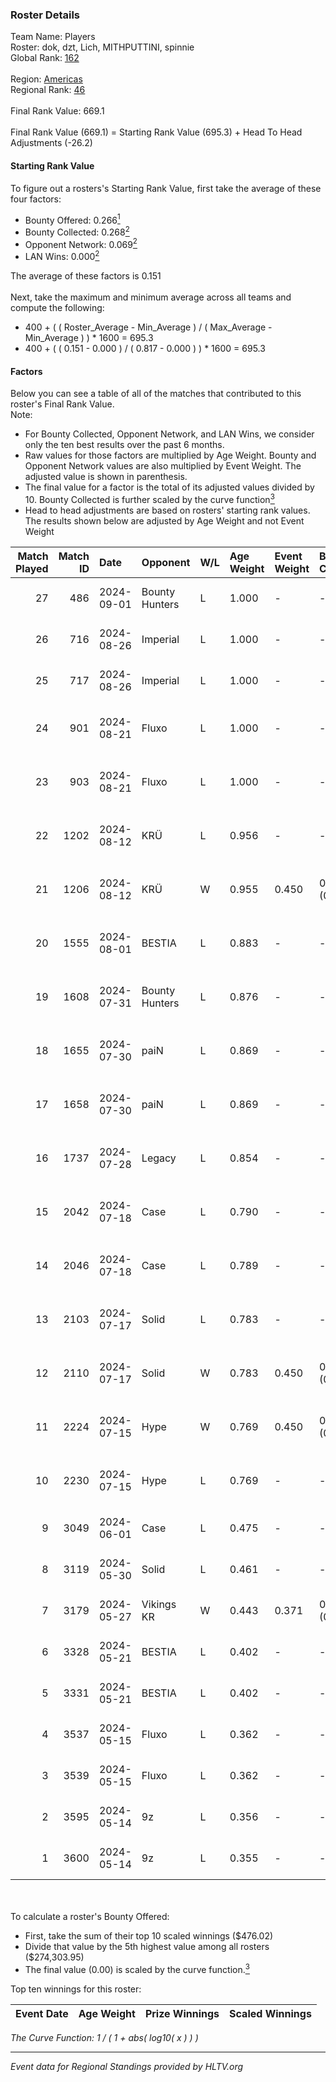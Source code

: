 ### Roster Details<br />
Team Name: Players<br />
Roster: dok, dzt, Lich, MITHPUTTINI, spinnie<br />
Global Rank: [162](../../standings_global_2024_09_18.md)<br />
<br />
Region: [Americas]( ../../standings_americas_2024_09_18.md)<br />
Regional Rank: [46]( ../../standings_americas_2024_09_18.md)<br />
<br />
Final Rank Value:  669.1<br />
<br />
Final Rank Value (669.1) = Starting Rank Value (695.3) + Head To Head Adjustments (-26.2)<br />

#### Starting Rank Value<br />
To figure out a rosters's Starting Rank Value, first take the average of these four factors:<br />
- Bounty Offered: 0.266[<sup>1</sup>](#table2)
- Bounty Collected: 0.268[<sup>2</sup>](#table1)
- Opponent Network: 0.069[<sup>2</sup>](#table1)
- LAN Wins: 0.000[<sup>2</sup>](#table1)

The average of these factors is 0.151<br />
<br />
Next, take the maximum and minimum average across all teams and compute the following:<br />
- 400 + ( ( Roster_Average - Min_Average ) / ( Max_Average - Min_Average ) ) * 1600 = 695.3
- 400 + ( ( 0.151 - 0.000 ) / ( 0.817 - 0.000 ) ) * 1600 = 695.3


#### Factors<br />
Below you can see a table of all of the matches that contributed to this roster's Final Rank Value.<br />
Note:<br />

- For Bounty Collected, Opponent Network, and LAN Wins, we consider only the ten best results over the past 6 months.
- Raw values for those factors are multiplied by Age Weight. Bounty and Opponent Network values are also multiplied by Event Weight. The adjusted value is shown in parenthesis.
- The final value for a factor is the total of its adjusted values divided by 10. Bounty Collected is further scaled by the curve function[<sup>3</sup>](#curveFunction)
- Head to head adjustments are based on rosters' starting rank values. The results shown below are adjusted by Age Weight and not Event Weight
<span id="table1"></span><br />


| Match Played | Match ID | Date       | Opponent       | W/L | Age Weight | Event Weight | Bounty Collected | Opponent Network | LAN Wins  | H2H Adj. | Roster                                |
| -: | -: | :- | :- | :- | :- | :- | :- | :- | :- | -: | :- |
|           27 |      486 | 2024-09-01 | Bounty Hunters | L   | 1.000      | -            | -                | -                | -         |    -9.82 | dok, dzt, Lich, MITHPUTTINI, spinnie  |
|           26 |      716 | 2024-08-26 | Imperial       | L   | 1.000      | -            | -                | -                | -         |    -1.47 | dok, dzt, Lich, MITHPUTTINI, spinnie  |
|           25 |      717 | 2024-08-26 | Imperial       | L   | 1.000      | -            | -                | -                | -         |    -1.50 | dok, dzt, Lich, MITHPUTTINI, spinnie  |
|           24 |      901 | 2024-08-21 | Fluxo          | L   | 1.000      | -            | -                | -                | -         |    -3.52 | dok, dzt, MITHPUTTINI, s1cko, spinnie |
|           23 |      903 | 2024-08-21 | Fluxo          | L   | 1.000      | -            | -                | -                | -         |    -3.65 | dok, dzt, MITHPUTTINI, s1cko, spinnie |
|           22 |     1202 | 2024-08-12 | KRÜ            | L   | 0.956      | -            | -                | -                | -         |    -9.82 | dok, dzt, MITHPUTTINI, s1cko, spinnie |
|           21 |     1206 | 2024-08-12 | KRÜ            | W   | 0.955      | 0.450        | 0.017 (0.007)    | 0.596 (0.256)    | 0 (0.000) |    20.74 | dok, dzt, MITHPUTTINI, s1cko, spinnie |
|           20 |     1555 | 2024-08-01 | BESTIA         | L   | 0.883      | -            | -                | -                | -         |    -4.52 | dok, dzt, MITHPUTTINI, s1cko, spinnie |
|           19 |     1608 | 2024-07-31 | Bounty Hunters | L   | 0.876      | -            | -                | -                | -         |    -6.74 | dok, dzt, MITHPUTTINI, s1cko, spinnie |
|           18 |     1655 | 2024-07-30 | paiN           | L   | 0.869      | -            | -                | -                | -         |    -0.22 | dok, dzt, MITHPUTTINI, s1cko, spinnie |
|           17 |     1658 | 2024-07-30 | paiN           | L   | 0.869      | -            | -                | -                | -         |    -0.22 | dok, dzt, MITHPUTTINI, s1cko, spinnie |
|           16 |     1737 | 2024-07-28 | Legacy         | L   | 0.854      | -            | -                | -                | -         |    -4.33 | dok, dzt, MITHPUTTINI, s1cko, spinnie |
|           15 |     2042 | 2024-07-18 | Case           | L   | 0.790      | -            | -                | -                | -         |    -5.84 | dok, dzt, MITHPUTTINI, s1cko, spinnie |
|           14 |     2046 | 2024-07-18 | Case           | L   | 0.789      | -            | -                | -                | -         |    -6.15 | dok, dzt, MITHPUTTINI, s1cko, spinnie |
|           13 |     2103 | 2024-07-17 | Solid          | L   | 0.783      | -            | -                | -                | -         |    -9.13 | dok, dzt, MITHPUTTINI, s1cko, spinnie |
|           12 |     2110 | 2024-07-17 | Solid          | W   | 0.783      | 0.450        | 0.007 (0.003)    | 0.632 (0.223)    | 0 (0.000) |    15.93 | dok, dzt, MITHPUTTINI, s1cko, spinnie |
|           11 |     2224 | 2024-07-15 | Hype           | W   | 0.769      | 0.450        | 0.023 (0.008)    | 0.415 (0.144)    | 0 (0.000) |    17.48 | dok, dzt, MITHPUTTINI, s1cko, spinnie |
|           10 |     2230 | 2024-07-15 | Hype           | L   | 0.769      | -            | -                | -                | -         |    -6.62 | dok, dzt, MITHPUTTINI, s1cko, spinnie |
|            9 |     3049 | 2024-06-01 | Case           | L   | 0.475      | -            | -                | -                | -         |    -3.18 | dok, dzt, leleo, spinnie, vhz         |
|            8 |     3119 | 2024-05-30 | Solid          | L   | 0.461      | -            | -                | -                | -         |    -4.32 | dok, dzt, leleo, spinnie, vhz         |
|            7 |     3179 | 2024-05-27 | Vikings KR     | W   | 0.443      | 0.371        | 0.006 (0.001)    | 0.399 (0.066)    | 0 (0.000) |     8.26 | beg0d, dok, dzt, spinnie, vhz         |
|            6 |     3328 | 2024-05-21 | BESTIA         | L   | 0.402      | -            | -                | -                | -         |    -2.04 | beg0d, dok, dzt, spinnie, vhz         |
|            5 |     3331 | 2024-05-21 | BESTIA         | L   | 0.402      | -            | -                | -                | -         |    -2.08 | beg0d, dok, dzt, spinnie, vhz         |
|            4 |     3537 | 2024-05-15 | Fluxo          | L   | 0.362      | -            | -                | -                | -         |    -1.55 | beg0d, dok, dzt, spinnie, vhz         |
|            3 |     3539 | 2024-05-15 | Fluxo          | L   | 0.362      | -            | -                | -                | -         |    -1.57 | beg0d, dok, dzt, spinnie, vhz         |
|            2 |     3595 | 2024-05-14 | 9z             | L   | 0.356      | -            | -                | -                | -         |    -0.16 | beg0d, dok, dzt, spinnie, vhz         |
|            1 |     3600 | 2024-05-14 | 9z             | L   | 0.355      | -            | -                | -                | -         |    -0.16 | beg0d, dok, dzt, spinnie, vhz         |

<br />
<span id="table2"></span><br />
To calculate a roster's Bounty Offered:<br />

- First, take the sum of their top 10 scaled winnings ($476.02)
- Divide that value by the 5th highest value among all rosters ($274,303.95)
- The final value (0.00) is scaled by the curve function.[<sup>3</sup>](#curveFunction)

Top ten winnings for this roster:<br />

| Event Date | Age Weight | Prize Winnings | Scaled Winnings |
| :- | -: | :- | :- |


<span id="curveFunction"></span>_The Curve Function: 1 / ( 1 + abs( log10( x ) ) )_<br />

---
_Event data for Regional Standings provided by HLTV.org_<br />
